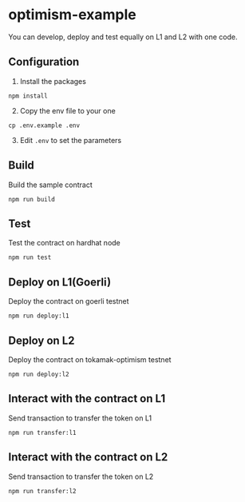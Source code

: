 # optimism-example

You can develop, deploy and test equally on L1 and L2 with one code.

## Configuration
1. Install the packages
```
npm install
```

2. Copy the env file to your one
```
cp .env.example .env
```

3. Edit `.env` to set the parameters

## Build
Build the sample contract
```
npm run build
```

## Test
Test the contract on hardhat node
```
npm run test
```

## Deploy on L1(Goerli)
Deploy the contract on goerli testnet
```
npm run deploy:l1
```

## Deploy on L2
Deploy the contract on tokamak-optimism testnet
```
npm run deploy:l2
```

## Interact with the contract on L1
Send transaction to transfer the token on L1
```
npm run transfer:l1
```

## Interact with the contract on L2
Send transaction to transfer the token on L2
```
npm run transfer:l2
```
